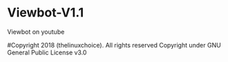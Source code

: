 # Viewbot-V1.1
Viewbot on youtube

#Copyright 2018 (thelinuxchoice). All rights reserved
Copyright under GNU General Public License v3.0
